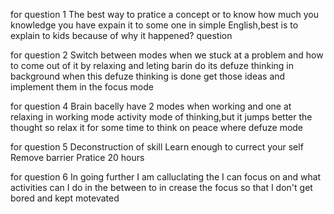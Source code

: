 for question 1
The best way to pratice a concept or to know how much you knowledge you have expain it to some one in simple English,best is to explain to kids because of why it happened? question 

for question 2
Switch between modes when we stuck at a problem and how to come out of it by relaxing and leting barin do its defuze thinking in background when this defuze thinking is done get those ideas and implement them in the focus mode


for question 4
Brain bacelly have 2 modes when working and one at relaxing in working mode activity mode of thinking,but it jumps better the thought so relax it for some time to think on peace where defuze mode 



for question 5
Deconstruction of skill
Learn enough to currect your self 
Remove barrier 
Pratice 20 hours
 
for question 6
In going further I am calluclating the I can focus on and what activities can I do in the between to in crease the focus so that I don't get bored and kept motevated
